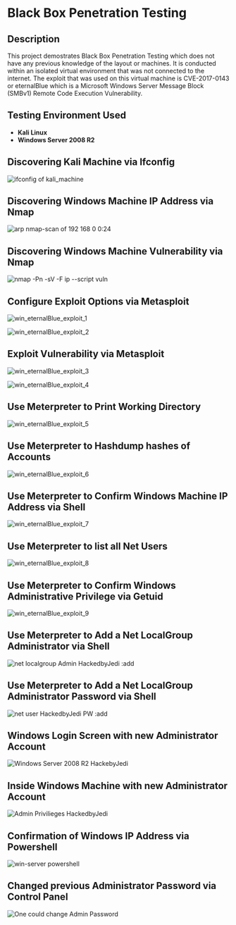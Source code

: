 <h1>Black Box Penetration Testing</h1>

<h2>Description</h2>
This project demostrates Black Box Penetration Testing which does not have any previous knowledge of the layout or machines. It is conducted within an isolated virtual environment that was not connected to the internet. The exploit that was used on this virtual machine is CVE-2017-0143 or eternalBlue which is a Microsoft Windows Server Message Block (SMBv1) Remote Code Execution Vulnerability. 


<h2>Testing Environment Used </h2>

- <b>Kali Linux</b>
- <b>Windows Server 2008 R2</b>

<h2>Discovering Kali Machine via Ifconfig </h2>

![ifconfig of kali_machine](https://github.com/a1xbit/BlackBoxPenetrationTesting/assets/119477838/f720a82b-377a-4c23-9acb-575acfa4e84c)

<h2>Discovering Windows Machine IP Address via Nmap </h2>

![arp   nmap-scan of 192 168 0 0:24](https://github.com/a1xbit/BlackBoxPenetrationTesting/assets/119477838/92a8081d-1b90-4b21-8790-1d0285a691fa)

<h2>Discovering Windows Machine Vulnerability via Nmap </h2>

![nmap -Pn -sV -F ip --script vuln](https://github.com/a1xbit/BlackBoxPenetrationTesting/assets/119477838/79cdf8e9-4f27-4b27-aa88-e614ec74a294)

<h2>Configure Exploit Options via Metasploit </h2>

![win_eternalBlue_exploit_1](https://github.com/a1xbit/BlackBoxPenetrationTesting/assets/119477838/0f1c2553-d383-4702-974c-c23f539d5d00)

![win_eternalBlue_exploit_2](https://github.com/a1xbit/BlackBoxPenetrationTesting/assets/119477838/87b919ed-65f9-482e-9547-f8314a5d9b28)

<h2>Exploit Vulnerability via Metasploit </h2>

![win_eternalBlue_exploit_3](https://github.com/a1xbit/BlackBoxPenetrationTesting/assets/119477838/bbf97719-4822-49f2-9818-02588bd97e6b)

![win_eternalBlue_exploit_4](https://github.com/a1xbit/BlackBoxPenetrationTesting/assets/119477838/91cc7aa0-0f5f-49e0-b8b3-f1ed3d84b683)

<h2>Use Meterpreter to Print Working Directory </h2>

![win_eternalBlue_exploit_5](https://github.com/a1xbit/BlackBoxPenetrationTesting/assets/119477838/8a72e631-f0a5-4c6f-81e8-ef858fec0fbd)

<h2>Use Meterpreter to Hashdump hashes of Accounts</h2>

![win_eternalBlue_exploit_6](https://github.com/a1xbit/BlackBoxPenetrationTesting/assets/119477838/229cc586-6f85-4e20-8cbe-c062541a8009)

<h2>Use Meterpreter to Confirm Windows Machine IP Address via Shell </h2>

![win_eternalBlue_exploit_7](https://github.com/a1xbit/BlackBoxPenetrationTesting/assets/119477838/374c18bd-1a97-48c6-bf26-354d586c5667)

<h2>Use Meterpreter to list all Net Users </h2>

![win_eternalBlue_exploit_8](https://github.com/a1xbit/BlackBoxPenetrationTesting/assets/119477838/8f8da765-2dc5-4037-be51-125846111485)

<h2>Use Meterpreter to Confirm Windows Administrative Privilege via Getuid </h2>

![win_eternalBlue_exploit_9](https://github.com/a1xbit/BlackBoxPenetrationTesting/assets/119477838/b2865dd6-fa1c-477d-887d-55fa75d926da)

<h2>Use Meterpreter to Add a Net LocalGroup Administrator via Shell </h2>

![net localgroup Admin HackedbyJedi :add](https://github.com/a1xbit/BlackBoxPenetrationTesting/assets/119477838/769d2b03-18b3-4c1b-8d60-5c4094aa6c7a)

<h2>Use Meterpreter to Add a Net LocalGroup Administrator Password via Shell </h2>

![net user HackedbyJedi  PW  :add](https://github.com/a1xbit/BlackBoxPenetrationTesting/assets/119477838/e996f5af-1189-4e14-beca-bda576e3be1e)

<h2>Windows Login Screen with new Administrator Account </h2>

![Windows Server 2008 R2 HackebyJedi](https://github.com/a1xbit/BlackBoxPenetrationTesting/assets/119477838/c7b1f1a7-1da1-451e-b7ee-2aad482e4794)

<h2>Inside Windows Machine with new Administrator Account </h2>

![Admin Privilieges HackedbyJedi](https://github.com/a1xbit/BlackBoxPenetrationTesting/assets/119477838/5bd4fb66-9717-434f-ae2f-6e9232745357)

<h2>Confirmation of Windows IP Address via Powershell </h2>

![win-server powershell ](https://github.com/a1xbit/BlackBoxPenetrationTesting/assets/119477838/43260c62-db7a-48a4-a769-a7368509d1e4)

<h2>Changed previous Administrator Password via Control Panel </h2>

![One could change Admin Password](https://github.com/a1xbit/BlackBoxPenetrationTesting/assets/119477838/5d6153be-590b-4942-b4bd-44bb6f71d603)
